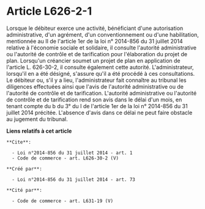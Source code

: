 # Article L626-2-1

Lorsque le débiteur exerce une activité, bénéficiant d'une autorisation administrative, d'un agrément, d'un conventionnement
ou d'une habilitation, mentionnée au II de l'article 1er de la loi n° 2014-856 du 31 juillet 2014 relative à l'économie
sociale et solidaire, il consulte l'autorité administrative ou l'autorité de contrôle et de tarification pour l'élaboration
du projet de plan. Lorsqu'un créancier soumet un projet de plan en application de l'article L. 626-30-2, il consulte
également cette autorité. L'administrateur, lorsqu'il en a été désigné, s'assure qu'il a été procédé à ces consultations. Le
débiteur ou, s'il y a lieu, l'administrateur fait connaître au tribunal les diligences effectuées ainsi que l'avis de
l'autorité administrative ou de l'autorité de contrôle et de tarification. L'autorité administrative ou l'autorité de
contrôle et de tarification rend son avis dans le délai d'un mois, en tenant compte du b du 3° du I de l'article 1er de la
loi n° 2014-856 du 31 juillet 2014 précitée. L'absence d'avis dans ce délai ne peut faire obstacle au jugement du tribunal.

**Liens relatifs à cet article**

	**Cite**:

	  - Loi n°2014-856 du 31 juillet 2014 - art. 1
	  - Code de commerce - art. L626-30-2 (V)

	**Créé par**:

	  - Loi n°2014-856 du 31 juillet 2014 - art. 73

	**Cité par**:

	  - Code de commerce - art. L631-19 (V)
